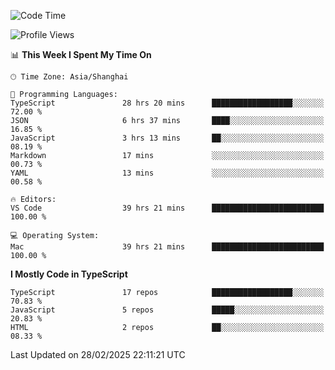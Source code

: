<!--START_SECTION:waka-->
![Code Time](http://img.shields.io/badge/Code%20Time-7%2C343%20hrs%2058%20mins-blue)

![Profile Views](http://img.shields.io/badge/Profile%20Views-1-blue)

📊 **This Week I Spent My Time On** 

```text
🕑︎ Time Zone: Asia/Shanghai

💬 Programming Languages: 
TypeScript               28 hrs 20 mins      ██████████████████░░░░░░░   72.00 % 
JSON                     6 hrs 37 mins       ████░░░░░░░░░░░░░░░░░░░░░   16.85 % 
JavaScript               3 hrs 13 mins       ██░░░░░░░░░░░░░░░░░░░░░░░   08.19 % 
Markdown                 17 mins             ░░░░░░░░░░░░░░░░░░░░░░░░░   00.73 % 
YAML                     13 mins             ░░░░░░░░░░░░░░░░░░░░░░░░░   00.58 % 

🔥 Editors: 
VS Code                  39 hrs 21 mins      █████████████████████████   100.00 % 

💻 Operating System: 
Mac                      39 hrs 21 mins      █████████████████████████   100.00 % 
```

**I Mostly Code in TypeScript** 

```text
TypeScript               17 repos            ██████████████████░░░░░░░   70.83 % 
JavaScript               5 repos             █████░░░░░░░░░░░░░░░░░░░░   20.83 % 
HTML                     2 repos             ██░░░░░░░░░░░░░░░░░░░░░░░   08.33 % 
```




 Last Updated on 28/02/2025 22:11:21 UTC
<!--END_SECTION:waka-->
